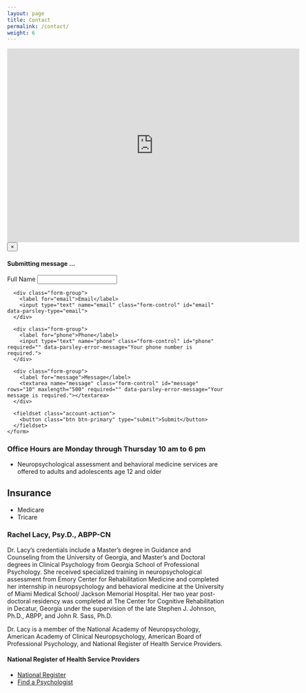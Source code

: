 ```yaml
---
layout: page
title: Contact
permalink: /contact/
weight: 6
---
```

<iframe src="https://www.google.com/maps/embed?pb=!1m18!1m12!1m3!1d3306.9897743829265!2d-84.1398910490016!3d34.018473426860886!2m3!1f0!2f0!3f0!3m2!1i1024!2i768!4f13.1!3m3!1m2!1s0x88f598794fa590ab%3A0x15800e05f32491c1!2sRachel+Lacy%2C+Psy.D.%2C+P.C.!5e0!3m2!1sen!2sus!4v1465093154765" width="678" height="450" frameborder="0" style="border:0" allowfullscreen></iframe>

<script src="https://ajax.googleapis.com/ajax/libs/jquery/1.12.4/jquery.min.js"></script>
<script src="https://cdn.jsdelivr.net/parsleyjs/2.6.0/parsley.min.js"></script>
<script src="../js/bootstrap.min.js"></script>

<div class="modal fade" id="submission" tabindex="-1" role="dialog">
  <div class="modal-dialog" role="document">
    <div class="modal-content">
      <div class="modal-header">
        <button type="button" class="close" data-dismiss="modal" aria-label="Close"><span aria-hidden="true">&times;</span></button>
        <h4 class="modal-title">Submitting message &hellip;</h4>
      </div>
      <div class="modal-body">
        <div class="progress">
          <div class="progress-bar" role="progressbar" aria-valuenow="0" aria-valuemax="100">
          </div>
        </div>
        <div id="delivered" class="alert alert-success" role="alert" style="display:none;">
          Message Delivered.
        </div>
        <div id="failed" class="alert alert-danger" role="alert" style="display:none;">
          <p>Message delivery failed.</p>
          <p>Please leave a message with Dr. Lacy's office at 770-722-7827.</p>
        </div>
      </div>
    </div><!-- /.modal-content -->
  </div><!-- /.modal-dialog -->
</div><!-- /.modal -->

<script>
  function failure() {
    $('.progress-bar').attr('aria-valuenow',100);
    $('#failed').fadeIn();
  }

  function success() {
    $('.progress-bar').attr('aria-valuenow',100);
    $('#delivered').fadeIn();
    setInterval(function() {
      $('#submission').modal('hide');
      $('#contact-panel').hide();
    }, 3000);
  }

  $(document).ready(function() {
    $('#contact').parsley();
    $('#contact').submit(function(event) {
      $('#delivered').hide();
      $('#failed').hide();
      $('.progress-bar').attr('aria-valuenow',0)
      $('#submission').modal({keyboard: false,
                              backdrop: false});
      $('.progress-bar').each(function() {
        var $bar = $(this);
        var progress = setInterval(function() {

          var currWidth = parseInt($bar.attr('aria-valuenow'));
          var maxWidth = parseInt($bar.attr('aria-valuemax'));

          //update the progress
          $bar.width(currWidth+'%');
          $bar.attr('aria-valuenow',currWidth+1);

          //clear timer when max is reach
          if (currWidth >= maxWidth){
            clearInterval(progress);
          }
        }, 400);
      });
      $.ajax({
      url: 'https://m9p097qv56.execute-api.us-east-1.amazonaws.com/production/submit',
        method: 'POST',
        data: $('#contact').serialize(),
        dataType: 'json'
      })
      .done(function(data, textStatus, jqXHR) {
        if (jqXHR.responseText='{"code":0,"error":"SUCCESS","message":"messages sent"}') {
          success();
        } else {
          failure();
        }
      })
      .fail(function(data) {
        failure();
      });
      event.preventDefault();
    });
  });
</script>

<div id="contact-panel" class="panel panel-primary">
  <div class="panel-body">
    <form id="contact" method="post">
      <div class="form-group">
        <label for="name">Full Name</label>
        <input type="text" name="name" class="form-control" id="name" required="" data-parsley-error-message="Your name is required.">
      </div>

      <div class="form-group">
        <label for="email">Email</label>
        <input type="text" name="email" class="form-control" id="email" data-parsley-type="email">
      </div>

      <div class="form-group">
        <label for="phone">Phone</label>
        <input type="text" name="phone" class="form-control" id="phone" required="" data-parsley-error-message="Your phone number is required.">
      </div>

      <div class="form-group">
        <label for="message">Message</label>
        <textarea name="message" class="form-control" id="message" rows="10" maxlength="500" required="" data-parsley-error-message="Your message is required."></textarea>
      </div>

      <fieldset class="account-action">
        <button class="btn btn-primary" type="submit">Submit</button>
      </fieldset>
    </form>
  </div>
</div>

### Office Hours are Monday through Thursday 10 am to 6 pm

* Neuropsychological assessment and behavioral medicine services are offered to adults and adolescents age 12 and older

## Insurance
* Medicare
* Tricare

### Rachel Lacy, Psy.D., ABPP-CN

Dr. Lacy’s credentials include a Master’s degree in Guidance and Counseling
from the University of Georgia, and Master’s and Doctoral degrees in
Clinical Psychology from Georgia School of Professional
Psychology. She received specialized training in neuropsychological
assessment from Emory Center for Rehabilitation Medicine and completed
her internship in neuropsychology and behavioral medicine at the
University of Miami Medical School/ Jackson Memorial Hospital. Her two
year post-doctoral residency was completed at The Center for Cognitive
Rehabilitation in Decatur, Georgia under the supervision of the late Stephen
J. Johnson, Ph.D., ABPP, and John R. Sass, Ph.D. 

Dr. Lacy is a member of the National Academy of Neuropsychology, American Academy of Clinical Neuropsychology, American Board of Professional Psychology, and National Register of Health Service Providers.

#### National Register of Health Service Providers
* [National Register](http://www.nationalregister.org)
* [Find a Psychologist](http://www.findapsychologist.org)

